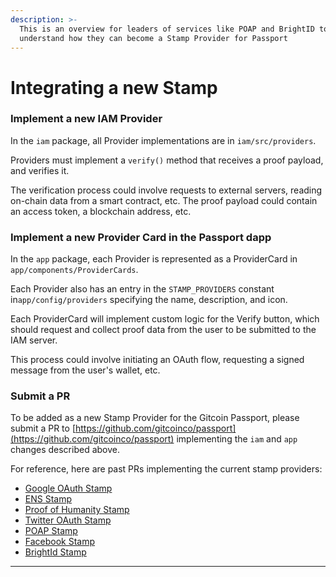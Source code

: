 ```yaml
---
description: >-
  This is an overview for leaders of services like POAP and BrightID to
  understand how they can become a Stamp Provider for Passport
---
```


# Integrating a new Stamp

### Implement a new IAM Provider

In the `iam` package, all Provider implementations are in `iam/src/providers`.

Providers must implement a `verify()` method that receives a proof payload, and verifies it.

The verification process could involve requests to external servers, reading on-chain data from a smart contract, etc. The proof payload could contain an access token, a blockchain address, etc.

### Implement a new Provider Card in the Passport dapp

In the `app` package, each Provider is represented as a ProviderCard in `app/components/ProviderCards`.

Each Provider also has an entry in the `STAMP_PROVIDERS` constant in`app/config/providers` specifying the name, description, and icon.

Each ProviderCard will implement custom logic for the Verify button, which should request and collect proof data from the user to be submitted to the IAM server.

This process could involve initiating an OAuth flow, requesting a signed message from the user's wallet, etc.

### Submit a PR

To be added as a new Stamp Provider for the Gitcoin Passport, please submit a PR to [https://github.com/gitcoinco/passport](https://github.com/gitcoinco/passport) implementing the `iam` and `app` changes described above.

For reference, here are past PRs implementing the current stamp providers:

* [Google OAuth Stamp](https://github.com/gitcoinco/passport/pull/31)
* [ENS Stamp](https://github.com/gitcoinco/passport/pull/71)
* [Proof of Humanity Stamp](https://github.com/gitcoinco/passport/pull/75)
* [Twitter OAuth Stamp](https://github.com/gitcoinco/passport/pull/87)
* [POAP Stamp](https://github.com/gitcoinco/passport/pull/93)
* [Facebook Stamp](https://github.com/gitcoinco/passport/pull/94)
* [BrightId Stamp](https://github.com/gitcoinco/passport/pull/126)

***
